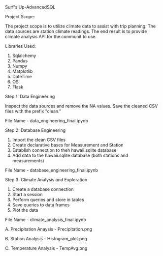 Surf's Up-AdvancedSQL

Project Scope:

The project scope is to utilize climate data to assist with trip planning.  The data sources are station climate readings.  The end result is to provide climate analysis API for the communit to use.

Libraries Used:

1.  Sqlalchemy
2.  Pandas
3.  Numpy
4.  Matplotlib
5.  DateTime
6.  OS
7.  Flask


Step 1:  Data Engineering

Inspect the data sources and remove the NA values.  Save the cleaned CSV files with the prefix "clean."

File Name - data_engineering_final.ipynb

Step 2:  Database Engineering

1.  Import the clean CSV files
2.  Create declarative bases for Measurement and Station
3.  Establish connection to theh hawaii.sqlite database
4.  Add data to the hawaii.sqlite database (both stations and measurements)

File Name - database_engineering_final.ipynb

Step 3:  Climate Analysis and Exploration

1.  Create a database connection
2.  Start a session
3.  Perform queries and store in tables
4.  Save queries to data frames
5.  Plot the data

File Name - climate_analysis_final.ipynb

A.  Precipitation Anaysis - Precipitation.png

B.  Station Analysis - Histogram_plot.png

C.  Temperature Analysis - TempAvg.png